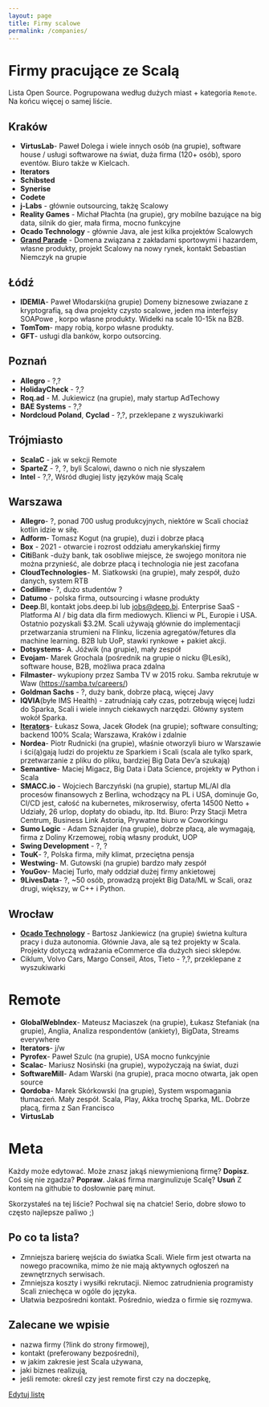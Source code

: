 ```yaml
---
layout: page
title: Firmy scalowe
permalink: /companies/
---
```


# Firmy pracujące ze Scalą

Lista Open Source. Pogrupowana według dużych miast + kategoria `Remote`. Na końcu więcej o samej liście.

## Kraków
* **VirtusLab**- Paweł Dolega i wiele innych osób (na grupie), software house / usługi softwarowe na świat, duża firma (120+ osób), sporo eventów. Biuro także w Kielcach.
* **Iterators**
* **Schibsted**
* **Synerise**
* **Codete**
* **j-Labs** - głównie outsourcing, takżę Scalowy
* **Reality Games** - Michał Płachta (na grupie), gry mobilne bazujące na big data, silnik do gier, mała firma, mocno funkcyjne
* **Ocado Technology** - głównie Java, ale jest kilka projektów Scalowych
* **[Grand Parade](https://grandparade.co.uk/)** - Domena związana z zakładami sportowymi i hazardem, własne produkty, projekt Scalowy na nowy rynek,  kontakt Sebastian Niemczyk na grupie

## Łódź
* **IDEMIA**- Paweł Włodarski(na grupie) Domeny biznesowe zwiazane z  kryptografią, są dwa projekty czysto scalowe, jeden ma interfejsy SOAPowe , korpo własne produkty. Widełki na scale 10-15k na B2B.
* **TomTom**-  mapy robią, korpo własne produkty. 
* **GFT**-  usługi dla banków, korpo outsorcing.

## Poznań
* **Allegro** - ?,?
* **HolidayCheck** - ?,?
* **Roq.ad** - M. Jukiewicz (na grupie), mały startup AdTechowy
* **BAE Systems** - ?,?
* **Nordcloud Poland**, **Cyclad** - ?,?, przeklepane z wyszukiwarki

## Trójmiasto
* **ScalaC** - jak w sekcji Remote
* **SparteZ** - ?, ?, byli Scalowi, dawno o nich nie słyszałem
* **Intel** - ?,?, Wśród długiej listy języków mają Scalę

## Warszawa
* **Allegro**- ?, ponad 700 usług produkcyjnych, niektóre w Scali chociaż kotlin idzie w siłę.
* **Adform**- Tomasz Kogut (na grupie), duzi i dobrze płacą
* **Box** - 2021 - otwarcie i rozrost oddziału amerykańskiej firmy
* **Citi**Bank -duży bank, tak osobliwe miejsce, że swojego monitora nie można przynieść, ale dobrze płacą i technologia nie jest zacofana
* **CloudTechnologies**- M. Siatkowski (na grupie), mały zespół, dużo danych, system RTB
* **Codilime**- ?, dużo studentów ?
* **Datumo** - polska firma, outsourcing i własne produkty
* **Deep**.BI, kontakt jobs.deep.bi lub jobs@deep.bi. Enterprise SaaS - Platforma AI / big data dla firm mediowych. Klienci w PL, Europie i USA. Ostatnio pozyskali $3.2M. Scali używają głównie do implementacji przetwarzania strumieni na Flinku, liczenia agregatów/fetures dla machine learning. B2B lub UoP, stawki rynkowe + pakiet akcji.
* **Dotsystems**- A. Jóźwik (na grupie), mały zespół
* **Evojam**- Marek Grochala (pośrednik na grupie o nicku @Lesik), software house, B2B, możliwa praca zdalna
* **Filmaster**- wykupiony przez Samba TV w 2015 roku. Samba rekrutuje w Waw (https://samba.tv/careers/)
* **Goldman Sachs** - ?, duży bank, dobrze płacą, więcej Javy
* **IQVIA**(byłe IMS Health) - zatrudniają cały czas, potrzebują więcej ludzi do Sparka, Scali i wiele innych ciekawych narzędzi. Główny system wokół Sparka.
* [**Iterators**](https://iterato.rs/careers)- Łukasz Sowa, Jacek Głodek (na grupie); software consulting; backend 100% Scala; Warszawa, Kraków i zdalnie
* **Nordea**- Piotr Rudnicki (na grupie), właśnie otworzyli biuro w Warszawie i ści(ą)gają ludzi do projektu ze Sparkiem i Scali (scala ale tylko spark, przetwarzanie z pliku do pliku, bardziej Big Data Dev’a szukają)
* **Semantive**- Maciej Migacz, Big Data i Data Science, projekty w Python i Scala
* **SMACC.io** - Wojciech Barczyński (na grupie), startup ML/AI dla procesów finansowych z Berlina, wchodzący na PL i USA, dominuje Go, CI/CD jest, całość na kubernetes, mikroserwisy, oferta 14500 Netto + Udziały, 26 urlop, dopłaty do obiadu, itp. Itd. Biuro: Przy Stacji Metra Centrum, Business Link Astoria, Prywatne biuro w Coworkingu
* **Sumo Logic** - Adam Sznajder (na grupie), dobrze płacą, ale wymagają, firma z Doliny Krzemowej, robią własny produkt, UOP
* **Swing Development** - ?, ?
* **TouK**- ?, Polska firma, miły klimat, przeciętna pensja
* **Westwing**- M. Gutowski (na grupie) bardzo mały zespół
* **YouGov**- Maciej Turło, mały oddział dużej firmy ankietowej
* **9LivesData**- ?, ~50 osób, prowadzą projekt Big Data/ML w Scali, oraz drugi, większy, w C++ i Python.

## Wrocław
* **[Ocado Technology](https://ocadotechnology.com/wroclaw/)** - Bartosz Jankiewicz (na grupie) świetna kultura pracy i duża autonomia. Głównie Java, ale są też projekty w Scala. Projekty dotyczą wdrażania eCommerce dla dużych sieci sklepów.
* Ciklum, Volvo Cars, Margo Conseil, Atos, Tieto - ?,?, przeklepane z wyszukiwarki

# Remote
* **GlobalWebIndex**- Mateusz Maciaszek (na grupie), Łukasz Stefaniak (na grupie), Anglia, Analiza respondentów (ankiety), BigData, Streams everywhere
* **Iterators**- j/w
* **Pyrofex**- Paweł Szulc (na grupie), USA mocno funkcyjnie
* **Scalac**- Mariusz Nosiński (na grupie), wypożyczają na świat, duzi
* **SoftwareMill**- Adam Warski (na grupie), praca mocno otwarta, jak open source
* **Qordoba**- Marek Skórkowski (na grupie), System wspomagania tłumaczeń. Mały zespół. Scala, Play, Akka trochę Sparka, ML. Dobrze płacą, firma z San Francisco
* **VirtusLab**

# Meta

Każdy może edytować. Może znasz jakąś niewymienioną firmę? **Dopisz**. Coś się nie zgadza? **Popraw**. Jakaś firma marginulizuje Scalę? **Usuń** Z kontem na githubie to dosłownie parę minut.

Skorzystałeś na tej liście? Pochwal się na chatcie! Serio, dobre słowo to często najlepsze paliwo ;)

## Po co ta lista?
* Zmniejsza barierę wejścia do światka Scali. Wiele firm jest otwarta na nowego pracownika, mimo że nie mają aktywnych ogłoszeń na zewnętrznych serwisach.
* Zmniejsza koszty i wysiłki rekrutacji. Niemoc zatrudnienia programisty Scali zniechęca w ogóle do języka.
* Ułatwia bezpośredni kontakt. Pośrednio, wiedza o firmie się rozmywa.

## Zalecane we wpisie
* nazwa firmy (?link do strony firmowej),
* kontakt (preferowany bezpośredni),
* w jakim zakresie jest Scala używana,
* jaki biznes realizują,
* jeśli remote: określ czy jest remote first czy na doczepkę,

<a href="{{ site.github.repository_url }}/tree/master/example1.md">Edytuj listę</a>
